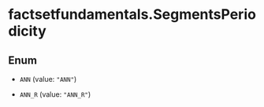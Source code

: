 # factsetfundamentals.SegmentsPeriodicity

## Enum


* `ANN` (value: `"ANN"`)

* `ANN_R` (value: `"ANN_R"`)


